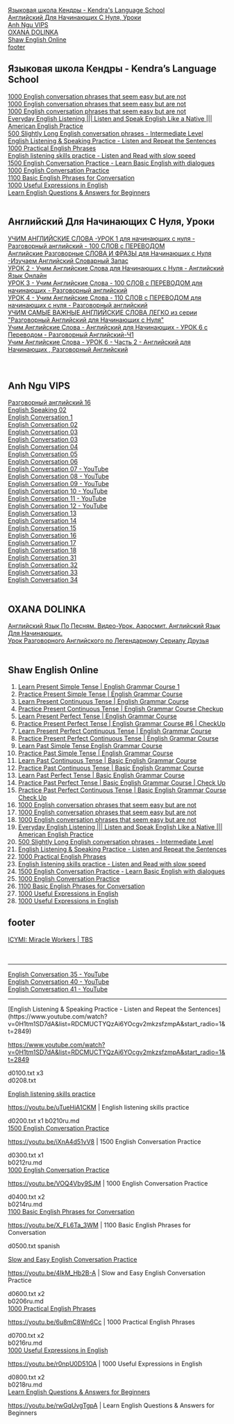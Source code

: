 [Языковая школа Кендры - Kendra's Language School](#Языковая-школа-Кендры---Kendras-Language-School)    
[Английский Для Начинающих С Нуля, Уроки](#Английский-Для-Начинающих-С-Нуля-Уроки)   
[Anh Ngu VIPS](#Anh-Ngu-VIPS)   
[OXANA DOLINKA](#OXANA-DOLINKA)   
[Shaw English Online](#Shaw-English-Online)   
[footer](#footer)   


## Языковая школа Кендры - Kendra’s Language School

[1000 English conversation phrases that seem easy but are not](b0102ru.md)   
[1000 English conversation phrases that seem easy but are not](b0104ru.md)   
[1000 English conversation phrases that seem easy but are not](b0106ru.md)   
[Everyday English Listening ||| Listen and Speak English Like a Native ||| American English Practice](b0108ru.md)   
[500 Slightly Long English conversation phrases - Intermediate Level](b0110ru.md)   
[English Listening & Speaking Practice - Listen and Repeat the Sentences](b0114ru.md)   
[1000 Practical English Phrases](b0206ru.md)   
[English listening skills practice - Listen and Read with slow speed](b0208ru.md)   
[1500 English Conversation Practice - Learn Basic English with dialogues](b0210ru.md)   
[1000 English Conversation Practice](b0212ru.md)   
[1100 Basic English Phrases for Conversation](b0214ru.md)   
[1000 Useful Expressions in English](b0216ru.md)   
[Learn English Questions & Answers for Beginners](b0218ru.md)   
[]()  
[]()  



## Английский Для Начинающих С Нуля, Уроки


[УЧИМ АНГЛИЙСКИЕ СЛОВА -УРОК 1 для начинающих с нуля - Разговорный английский - 100 СЛОВ с ПЕРЕВОДОМ](g0112ru.md)  
[Английские Разговорные СЛОВА И ФРАЗЫ для Начинающих с Нуля -Изучаем Английский Словарный Запас](g0120ru.md)  
[УРОК 2 - Учим Английские Слова для Начинающих с Нуля - Английский Язык Онлайн](g0130ru.md)  
[УРОК 3 - Учим Английские Слова - 100 СЛОВ с ПЕРЕВОДОМ для начинающих - Разговорный английский](g0140ru.md)  
[УРОК 4 - Учим Английские Слова - 110 СЛОВ с ПЕРЕВОДОМ для начинающих с нуля - Разговорный английский](g0150ru.md)  
[УЧИМ САМЫЕ ВАЖНЫЕ АНГЛИЙСКИЕ СЛОВА ЛЕГКО из серии "Разговорный Английский для Начинающих с Нуля"](g0160ru.md)  
[Учим Английские Слова - Английский для Начинающих - УРОК 6 с Переводом - Разговорный Английский-Ч1](g0170ru.md)  
[Учим Английские Слова - УРОК 6 - Часть 2 - Английский для Начинающих , Разговорный Английский](g0180ru.md)  
[]()  
[]()  
[]()  




## Anh Ngu VIPS

[Разговорный английский 16](b0422vip.md)  
[English Speaking 02](b0424vip.md)  
[English Conversation 1](b0432vip.md)  
[English Conversation 02](b0434vip.md)  
[English Conversation 03](b0436vip.md)  
[English Conversation 03](b0438vip.md)  
[English Conversation 04](b0440vip.md)  
[English Conversation 05](b0442vip.md)  
[English Conversation 06](b04431vip.md)  
[English Conversation 07 - YouTube](b04432vip.md)  
[English Conversation 08 - YouTube](b04433vip.md)  
[English Conversation 09 - YouTube](b04434vip.md)  
[English Conversation 10 - YouTube](b04435vip.md)  
[English Conversation 11 - YouTube](b04436vip.md)  
[English Conversation 12 - YouTube](b04437vip.md)  
[English Conversation 13](b0444vip.md)  
[English Conversation 14](b0446vip.md)  
[English Conversation 15](b0448vip.md)  
[English Conversation 16](b0450vip.md)  
[English Conversation 17](b0452vip.md)  
[English Conversation 18](b0454vip.md)  
[English Conversation 31](b0462vip.md)  
[English Conversation 32](b0464vip.md)  
[English Conversation 33](b0466vip.md)  
[English Conversation 34](b0468vip.md)  
[]()  
[]()  




## OXANA DOLINKA

[Английский Язык По Песням. Видео-Урок. Аэросмит. Английский Язык Для Начинающих.](https://www.youtube.com/watch?v=SKQ8FX7irV0&list=PLMuaOd5gEFbBXQxp-4PVTimOZbCHkSWd9&index=5)  
[Урок Разговорного Английского по Легендарному Сериалу Друзья](https://www.youtube.com/watch?v=k5sAnTTQxFA)  
[]()  
[]()  



## Shaw English Online

1. [Learn Present Simple Tense | English Grammar Course 1](a1201present.md)  
1. [Practice Present Simple Tense | English Grammar Course](a1202present.md)  
1. [Learn Present Continuous Tense | English Grammar Course](a1203present.md)  
1. [Practice Present Continuous Tense | English Grammar Course Checkup](a1204present.md)  
1. [Learn Present Perfect Tense | English Grammar Course](a1205present.md)  
1. [Practice Present Perfect Tense | English Grammar Course #6 | CheckUp](a1206present.md)  
1. [Learn Present Perfect Continuous Tense | English Grammar Course](a1207present.md)  
1. [Practice Present Perfect Continuous Tense | English Grammar Course](a1208present.md)  
1. [Learn Past Simple Tense English Grammar Course](a1209present.md)  
1. [Practice Past Simple Tense | English Grammar Course](a1210present.md)  
1. [Learn Past Continuous Tense | Basic English Grammar Course](a1211present.md)  
1. [Practice Past Continuous Tense | Basic English Grammar Course](a1212present.md)  
1. [Learn Past Perfect Tense | Basic English Grammar Course](a1213present.md)  
1. [Practice Past Perfect Tense | Basic English Grammar Course | Check Up](a1214present.md)  
1. [Practice Past Perfect Continuous Tense | Basic English Grammar Course Check Up](a1216present.md)  
1. [1000 English conversation phrases that seem easy but are not](b0102ru.md)
1. [1000 English conversation phrases that seem easy but are not](b0104ru.md)
1. [1000 English conversation phrases that seem easy but are not](b0106ru.md)
1. [Everyday English Listening ||| Listen and Speak English Like a Native ||| American English Practice](b0108ru.md)
1. [500 Slightly Long English conversation phrases - Intermediate Level](b0110ru.md)
1. [English Listening & Speaking Practice - Listen and Repeat the Sentences](b0114ru.md)
1. [1000 Practical English Phrases](b0206ru.md)
1. [English listening skills practice - Listen and Read with slow speed](b0208ru.md)
1. [1500 English Conversation Practice - Learn Basic English with dialogues](b0210ru.md)
1. [1000 English Conversation Practice](b0212ru.md)
1. [1100 Basic English Phrases for Conversation](b0214ru.md)
1. [1000 Useful Expressions in English](b0216ru.md)
1. [1000 Useful Expressions in English](b0216ru.md)


## footer

[ICYMI: Miracle Workers | TBS](https://www.youtube.com/watch?v=vHzt6ewOUJk&list=PLJBo3iyb1U0ecx7LOvdNhHBlhO4a9rWTu&index=7)  
[]()  
[]()  
[]()  

<hr>

[English Conversation 35 - YouTube](https://www.youtube.com/watch?v=_irVQ9xyOSQ)   
[English Conversation 40 - YouTube](https://www.youtube.com/watch?v=ybEJ-ZVHjVo)   
[English Conversation 41 - YouTube](https://www.youtube.com/watch?v=xo9e-EGV8eE)

<hr>
[English Listening & Speaking Practice - Listen and Repeat the Sentences](https://www.youtube.com/watch?v=0H1tm1SD7dA&list=RDCMUCTYQzAi6YOcgv2mkzsfzmpA&start_radio=1&t=2849)   


https://www.youtube.com/watch?v=0H1tm1SD7dA&list=RDCMUCTYQzAi6YOcgv2mkzsfzmpA&start_radio=1&t=2849



d0100.txt
x3  
d0208.txt   

[English listening skills practice](https://youtu.be/uTueHiA1CKM)  

https://youtu.be/uTueHiA1CKM  |  English listening skills practice

d0200.txt
x1
b0210ru.md  
[1500 English Conversation Practice](https://youtu.be/iXnA4d51vV8)  

https://youtu.be/iXnA4d51vV8  |  1500 English Conversation Practice



d0300.txt
x1  
b0212ru.md   
[1000 English Conversation Practice](https://youtu.be/VOQ4Vby9SJM)  

https://youtu.be/VOQ4Vby9SJM  |  1000 English Conversation Practice



d0400.txt
x2  
b0214ru.md   
[1100 Basic English Phrases for Conversation](https://youtu.be/X_FL6Ta_3WM)  

https://youtu.be/X_FL6Ta_3WM  |  1100 Basic English Phrases for Conversation



d0500.txt
spanish

[Slow and Easy English Conversation Practice](https://youtu.be/4IkM_Hb2B-A)  

https://youtu.be/4IkM_Hb2B-A  |  Slow and Easy English Conversation Practice



d0600.txt
x2  
b0206ru.md   
[1000 Practical English Phrases](https://youtu.be/6u8mC8Wn6Cc)  

https://youtu.be/6u8mC8Wn6Cc  |  1000 Practical English Phrases



d0700.txt
x2  
b0216ru.md   
[1000 Useful Expressions in English](https://youtu.be/r0npU0D51OA)  

https://youtu.be/r0npU0D51OA  |  1000 Useful Expressions in English



d0800.txt
x2  
b0218ru.md   
[Learn English Questions & Answers for Beginners](https://youtu.be/rwGqUvgTgpA)  

https://youtu.be/rwGqUvgTgpA  |   Learn English Questions & Answers for Beginners

